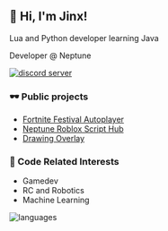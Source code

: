 ## 👋 Hi, I'm Jinx!

Lua and Python developer learning Java

Developer @ Neptune

[![discord server](https://dcbadge.vercel.app/api/server/bkWf3AqrEY)](https://discord.gg/bkWf3AqrEY)

### 🕶 Public projects
- [Fortnite Festival Autoplayer](https://github.com/JinxTheCatto/Stellite)
- [Neptune Roblox Script Hub](https://github.com/JinxTheCatto/Neptune)
- [Drawing Overlay](https://github.com/JinxTheCatto/DrawingOverlay)
  
### 🤖 Code Related Interests
- Gamedev
- RC and Robotics
- Machine Learning

![languages](https://readme-badges-git-main-jinxthecattos-projects.vercel.app/api/top-langs/?username=JinxTheCatto&theme=transparent&custom_title=Used%20languages&hide_border=false&layout=compact&hide=)
